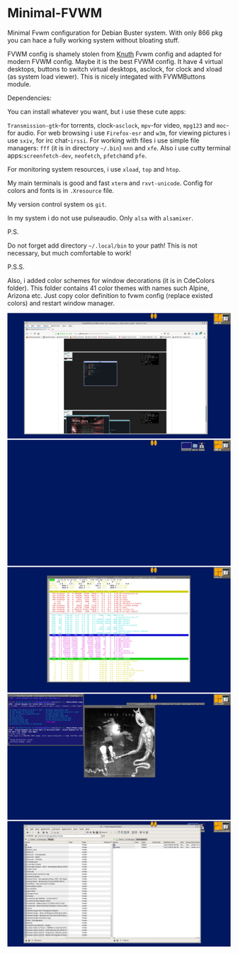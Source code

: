 # Minimal-FVWM
Minimal Fvwm configuration for Debian Buster system. With only 866 pkg you can hace a fully working system without bloating stuff. 

FVWM config is shamely stolen from [Knuth](https://www-cs-faculty.stanford.edu/~knuth/programs/.fvwm2rc) Fvwm config and adapted for modern FVWM config. Maybe it is the best FVWM config. It have 4 virtual desktops, buttons to switch virtual desktops, asclock, for clock and xload (as system load viewer). This is nicely integated with FVWMButtons module. 

Dependencies:

You can install whatever you want, but i use these cute apps:

`Transmission-gtk`-for torrents, clock-`asclock`, `mpv`-for video, `mpg123` and `moc`-for audio. For web browsing i use `Firefox-esr` and `w3m`, for viewing pictures i use `sxiv`, for irc chat-`irssi`. For working with files i use simple file managers: `fff` (it is in directory `~/.bin`) `nnn` and `xfe`. Also i use cutty terminal apps:`screenfetch-dev`, `neofetch`, `pfetch`and `pfe`.

For monitoring system resources, i use `xload`, `top` and `htop`. 

My main terminals is good and fast `xterm` and `rxvt-unicode`. Config for colors and fonts is in `.Xresource` file.

My version control system os `git`.

In my system i do not use pulseaudio. Only `alsa` with `alsamixer`.

P.S.

Do not forget add directory `~/.local/bin` to your path! This is not necessary, but much comfortable to work!

P.S.S.

Also, i added color schemes for window decorations (it is in CdeColors folder). This folder contains 41 color themes with names such Alpine, Arizona etc. Just copy color definition to fvwm config (replace existed colors) and restart window manager.

![Screenshot](screen.png?raw=true "Clear")
![Screenshot](screen_1.png?raw=true "Notification")
![Screenshot](screen_2.png?raw=true "Bussy")
![Screenshot](screen_3.png?raw=true "Bussy")
![Screenshot](screen_4.png?raw=true "Bussy")



